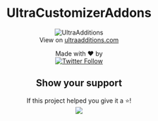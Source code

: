 <h1 align="center"> 
UltraCustomizerAddons
</h1>
  <p align="center">
   <img alt="UltraAdditions" src="https://i.imgur.com/aafG08r.png">
  <br />
   View on <a href="https://ultraadditions.com/members/mirko0.14/addons" target="_BLANK">ultraadditions.com</a>
  </p>

  <p align="center">
   Made with ❤️ by <br /> <a href="https://twitter.com/mirko0_"><img alt="Twitter Follow" src="https://img.shields.io/twitter/follow/mirko0_?label=%40MIRKO0_&style=flat&logo=x&logoColor=%23000000&labelColor=%230074D9&color=%230074D9"> </a>
  </p>


<h2 align="center"> 
Show your support
</h1>
  <p align="center">
   <span>If this project helped you give it a ⭐️!</span>
   <br />
   <img src="https://img.shields.io/github/stars/mirko0/UltraCustomizerAddons">
  </p>

